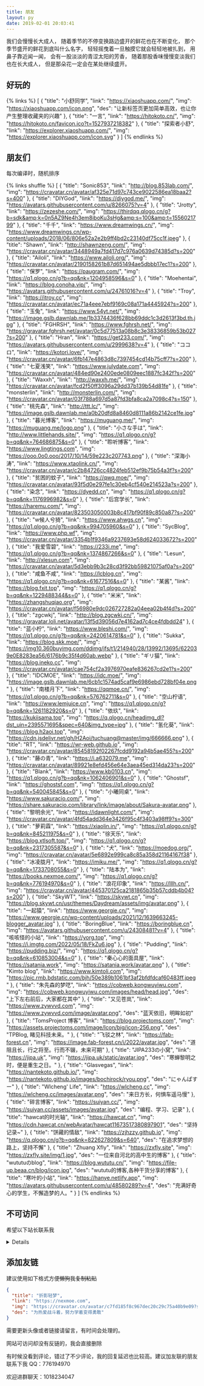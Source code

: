 ```yaml
---
title: 朋友
layout: py
date: 2019-02-01 20:03:41
---
```


我们会慢慢长大成人，
随着季节的不停变换路边盛开的鲜花也在不断变化，
那个季节盛开的鲜花到底叫什么名字，
轻轻摇曳着一旦触摸它就会轻轻地被扎到，
用鼻子靠近闻一闻，
会有一股淡淡的青涩太阳的芳香，
随着那股香味慢慢变淡我们也在长大成人，
但是那朵花一定会在某处继续盛开。

## 好玩的

{% links %}
[
 {
  "title": "小舒同学",
  "link": "https://xiaoshuapp.com/",
  "img": "https://xiaoshuapp.com/icon.png",
  "des": "让新标签页更加简单高效，也让你产生整理收藏夹的兴趣"
 },
 {
  "title": "一言",
  "link": "https://hitokoto.cn/",
  "img": "https://hitokoto.cn/favicon.ico?t=1527937218382"
 },
 {
  "title": "探索者小舒",
  "link": "https://explorer.xiaoshuapp.com/",
  "img": "https://explorer.xiaoshuapp.com/icon.svg"
 }
]
{% endlinks %}

## 朋友们

每次编译时，随机排序

{% links shuffle %}
[
 {
  "title": "Sonic853",
  "link": "http://blog.853lab.com/",
  "img": "https://cravatar.cn/avatar/af325e71d97c743ce9022586ea18baa2?s=400"
 },
 {
  "title": "DIYGod",
  "link": "https://diygod.me/",
  "img": "https://avatars.githubusercontent.com/u/8266075?v=4"
 },
 {
  "title": "Jrotty",
  "link": "https://zezeshe.com/",
  "img": "https://thirdqq.qlogo.cn/g?b=sdk&amp;k=0n5AZ9Ne4h3em8iboKu3sHg&amp;s=100&amp;t=1556021799"
 },
 {
  "title": "千千",
  "link": "https://www.dreamwings.cn/",
  "img": "https://www.dreamwings.cn/wp-content/uploads/2018/06/806e52a2e2b9ff4bd2c23140df75cc1f.jpeg"
 },
 {
  "title": "Shawn",
  "link": "http://shawnzeng.com/",
  "img": "https://cravatar.cn/avatar/3448949a7fd417d7c976a0639d74385d?s=200"
 },
 {
  "title": "Ailoli",
  "link": "https://www.ailoli.org/",
  "img": "https://cravatar.cn/avatar/2190158261b87d651494ae5dbbb17ec1?s=200"
 },
 {
  "title": "保罗",
  "link": "https://paugram.com/",
  "img": "https://q1.qlogo.cn/g?b=qq&nk=1204958596&s=0"
 },
 {
  "title": "Moehentai",
  "link": "https://blog.conoha.vip/",
  "img": "https://avatars.githubusercontent.com/u/24761016?v=4"
 },
 {
  "title": "Troy",
  "link": "https://itroy.cc",
  "img": "https://cravatar.cn/avatar/ec71a4eee7ebf9169c08a171a4445924?s=200"
 },
 {
  "title": "玉兔",
  "link": "https://www.54yt.net/",
  "img": "https://image.gslb.dawnlab.me/1b3374436f628bb69ddc1c3d2613f3bd.th.jpg"
 },
 {
  "title": "FGHRSH",
  "link": "https://www.fghrsh.net/",
  "img": "https://gravatar.fghrsh.net/avatar/0c5d77513a08b8c3e38336859b53b027?s=200"
 },
 {
  "title": "Hran",
  "link": "https://get233.com/",
  "img": "https://avatars.githubusercontent.com/u/2999638?v=4"
 },
 {
  "title": "ココロ",
  "link": "https://kotori.love/",
  "img": "https://cravatar.cn/avatar/6fb147e4863d8c7397454cd14b75cff7?s=200"
 },
 {
  "title": "七夏浅笑",
  "link": "https://www.julydate.com",
  "img": "https://cravatar.cn/avatar/484ed90e2400ede0809eec1887fc342f?s=200"
 },
 {
  "title": "Waxxh",
  "link": "http://waxxh.me/",
  "img": "https://cravatar.cn/avatar/fcd2f50ff3096a29dd37b139b54d81fe"
 },
 {
  "title": "monsterlin",
  "link": "http://monsterlin.com/",
  "img": "https://cravatar.cn/avatar/03f788a697d5a87fd3bfa8ca2a7098c4?s=150"
 },
 {
  "title": "桃先森",
  "link": "http://ttt.lc/",
  "img": "https://image.gslb.dawnlab.me/a0b20dfd8a8460d8111a86b2142ce1fe.jpg"
 },
 {
  "title": "暮光博客",
  "link": "https://muguang.me/",
  "img": "https://muguang.me/logo.png"
 },
 {
  "title": "小さな手は",
  "link": "http://www.littlehands.site/",
  "img": "https://q1.qlogo.cn/g?b=qq&nk=764686875&s=0"
 },
 {
  "title": "聆听博客",
  "link": "https://www.lingtings.com",
  "img": "https://ooo.0o0.ooo/2017/10/14/59e223c207743.png"
 },
 {
  "title": "深海小涛",
  "link": "https://www.xtaolink.cn/",
  "img": "https://cravatar.cn/avatar/c2b84726cc4824feb512ef9b75b54a3f?s=200"
 },
 {
  "title": "贫困的蚊子",
  "link": "https://qwq.moe/",
  "img": "https://cravatar.cn/avatar/93f5d0e297fe1c30eb4cf540e214523a?s=200"
 },
 {
  "title": "染念",
  "link": "https://dyedd.cn",
  "img": "https://q1.qlogo.cn/g?b=qq&nk=1176996982&s=0"
 },
 {
  "title": "后宫学长",
  "link": "https://haremu.com/",
  "img": "https://cravatar.cn/avatar/823503050003b8c417bf90f89c850a87?s=200"
 },
 {
  "title": "w候人兮猗",
  "link": "https://www.ahwgs.cn",
  "img": "https://q1.qlogo.cn/g?b=qq&nk=994705960&s=0"
 },
 {
  "title": "SycBlog",
  "link": "https://www.php.wf",
  "img": "https://cravatar.cn/avatar/3354b1f9346a9237693e58d624033672?s=200"
 },
 {
  "title": "我爱雪碧",
  "link": "https://233i.me",
  "img": "https://q1.qlogo.cn/g?b=qq&nk=1374867266&s=0"
 },
 {
  "title": "Lesun",
  "link": "http://xlesun.com",
  "img": "https://cravatar.cn/avatar/5d3ebb9b3c28cd3f92bb59821075af0a?s=200"
 },
 {
  "title": "咸鱼不咸",
  "link": "https://lcblog.cn",
  "img": "https://q1.qlogo.cn/g?b=qq&nk=61677516&s=0"
 },
 {
  "title": "某酱",
  "link": "https://blog.fxit.top",
  "img": "https://q1.qlogo.cn/g?b=qq&nk=1229488344&s=0"
 },
 {
  "title": "米米",
  "link": "https://zhangshuqiao.org",
  "img": "https://cravatar.cn/avatar/f56980e9dc026727282a04eea02b4f4d?s=200"
 },
 {
  "title": "zgcwkj",
  "link": "http://blog.zgcwkj.cn/",
  "img": "https://gravatar.loli.net/avatar/13f5d39056d7e4162ad7c4ce4fdbdd24"
 },
 {
  "title": "蓝小柠",
  "link": "https://www.bleshi.com/",
  "img": "https://q1.qlogo.cn/g?b=qq&nk=2420614781&s=0"
 },
 {
  "title": "Sukka",
  "link": "https://blog.skk.moe/",
  "img": "https://img10.360buyimg.com/ddimg/jfs/t1/214940/28/13992/13695/622039e0E8283ea56/6176b9c35f4d60ab.webp"
 },
 {
  "title": "ギリ猫",
  "link": "https://blog.ineko.cc",
  "img": "https://cravatar.cn/avatar/cae754cf2a3976970eafe836267cd2e1?s=200"
 },
 {
  "title": "IDCMOE",
  "link": "https://idc.moe/",
  "img": "https://image.gslb.dawnlab.me/6cb1c1574ad5caf9e6986ebd728bf04e.png"
 },
 {
  "title": "南楼月下",
  "link": "https://qqmoe.cn/",
  "img": "https://q1.qlogo.cn/g?b=qq&nk=576762711&s=0"
 },
 {
  "title": "空山柠语",
  "link": "https://www.lemjuice.cn",
  "img": "https://q1.qlogo.cn/g?b=qq&nk=1261182920&s=0"
 },
 {
  "title": "依玖",
  "link": "https://kukiisama.top",
  "img": "https://q.qlogo.cn/headimg_dl?dst_uin=2395571695&spec=640&img_type=jpg"
 },
 {
  "title": "氢化葵",
  "link": "https://blog.h2aoi.top",
  "img": "https://cdn.jsdelivr.net/gh/H2Aoi/tuchuang@master/img/666666.png"
 },
 {
  "title": "RT",
  "link": "https://wr-web.github.io",
  "img": "https://cravatar.cn/avatar/85458192f02267fcdd9192a94b5ae455?s=200"
 },
 {
  "title": "藤の青",
  "link": "https://i.a632079.me",
  "img": "https://cravatar.cn/avatar/89921e8efd456e64e3aea45ed314da23?s=200"
 },
 {
  "title": "Blank",
  "link": "https://www.kb0103.cn",
  "img": "https://q1.qlogo.cn/g?b=qq&nk=1062406901&s=0"
 },
 {
  "title": "Ghostsf",
  "link": "https://ghostsf.com",
  "img": "https://q1.qlogo.cn/g?b=qq&nk=540045845&s=0"
 },
 {
  "title": "小曦同桌",
  "link": "https://www.sakuracio.com/",
  "img": "https://share.sakuracio.com/library/link/image/about/Sakura-avatar.png"
 },
 {
  "title": "黎明余光",
  "link": "https://idawnlight.com/",
  "img": "https://cravatar.cn/avatar/4fd54add364e3426f95c4f3403a98ff9?s=300"
 },
 {
  "title": "萝莉霖",
  "link": "https://xiaolin.in/",
  "img": "https://q1.qlogo.cn/g?b=qq&nk=845211975&s=0"
 },
 {
  "title": "徐天乐",
  "link": "https://blog.xtlsoft.top/",
  "img": "https://q1.qlogo.cn/g?b=qq&nk=2317305587&s=0"
 },
 {
  "title": "犬",
  "link": "https://moedog.org/",
  "img": "https://cravatar.cn/avatar/5e6892e999ca8c85a358d21164167f38"
 },
 {
  "title": "冰凌胧月",
  "link": "https://imiku.me/",
  "img": "https://q1.qlogo.cn/g?b=qq&nk=1733708055&s=0"
 },
 {
  "title": "陆本为",
  "link": "https://books.nexmoe.com/",
  "img": "https://q1.qlogo.cn/g?b=qq&nk=776194970&s=0"
 },
 {
  "title": "浪花印象",
  "link": "https://lllh.cn/",
  "img": "https://cravatar.cn/avatar/445370125ca2181865b35b57cddb4b04?s=200"
 },
 {
  "title": "SkyWT",
  "link": "https://skywt.cn",
  "img": "https://blog.skywt.cn/usr/themes/Daydream/assets/img/avatar.png"
 },
 {
  "title": "一起猿",
  "link": "https://www.georgie.cn/",
  "img": "https://www.georgie.cn/wp-content/uploads/2021/12/1639663245-blogger_avatar.jpg"
 },
 {
  "title": "BoringBlue",
  "link": "https://boringblue.cn",
  "img": "https://avatars.githubusercontent.com/u/24308481?v=4"
 },
 {
  "title": "咳咳怪的小站",
  "link": "https://yorg.top",
  "img": "https://i.imgtg.com/2022/05/18/FkZu6.jpg"
 },
 {
  "title": "Pudding",
  "link": "https://pudding.biz/",
  "img": "https://q1.qlogo.cn/g?b=qq&nk=610853004&s=0"
 },
 {
  "title": "秦心心的面具屋",
  "link": "https://satania.work",
  "img": "https://satania.work/avatar.png"
 },
 {
  "title": "Kimto blog",
  "link": "https://www.kimtoli.com",
  "img": "https://pic.rmb.bdstatic.com/bjh/50e389b1061bf3af2bfdfdcaf60483ff.jpeg"
 },
 {
  "title": "朱先森的梦呓",
  "link": "https://cobweb.kongwuyiwu.com",
  "img": "https://cobweb.kongwuyiwu.com/images/head/head.jpg",
  "des": "上下左右前后，大家都在其中"
 },
 {
  "title": "又见苍岚",
  "link": "https://www.zywvvd.com",
  "img": "https://www.zywvvd.com/image/avatar.png",
  "des": "蓝天依旧，明眸如初"
 },
 {
  "title": "TomsProject 博客",
  "link": "https://blog.projectoms.com",
  "img": "https://assets.projectoms.com/image/Icon/big/icon-256.png",
  "des": "TPBlog, 睹见科技未来。"
 },
 {
  "title": "飞驳之林",
  "link": "https://fab-forest.cn",
  "img": "https://image.fab-forest.cn/i/2022/avatar.jpg",
  "des": "道阻且长，行之将至。行而不辍，未来可期"
 },
 {
  "title": "JIPA233の小窝",
  "link": "https://jipa.uk",
  "img": "https://jipa.uk/static/avatar.jpg",
  "des": "寒蝉黎明之时，便是重生之日。"
 },
 {
  "title": "Glasvegas",
  "link": "https://nantekoto.github.io/",
  "img": "https://nantekoto.github.io/images/bochirock/ryou.png",
  "des": "にゃんぱすー"
 },
 {
  "title": "Wlcheng' Life",
  "link": "https://wlcheng.cc",
  "img": "https://wlcheng.cc/images/avatar.png",
  "des": "来日方长，何惧车遥马慢"
 },
 {
  "title": "碎言博客",
  "link": "https://suiyan.cc/",
  "img": "https://suiyan.cc/assets/images/avatar.jpg",
  "des": "编程、学习、记录"
 },
 {
  "title": "hawcat的时光轴",
  "link": "https://hawcat.cn",
  "img": "https://cdn.hawcat.cn/webAvatar/hawcat11673517380897901",
  "des": "坚持记录~"
  },
  {
"title": "饼藏的情敌",
"link": "https://zjhzzy.github.io",
"img": "https://q.qlogo.cn/g?b=qq&nk=822627809&s=640",
"des": "在追求梦想的路上，坚持不懈"
},
{
"title": "Zhuang Xfly",
"link": "https://zxfly.site",
"img": "https://zxfly.site/img/1.jpg",
"des": "一位来自河北的高中生的博客"
},
{
"title": "wututuのblog",
"link": "https://blog.wututu.cn/",
"img": "https://file-up.beaa.cn/blog/icon.jpg",
"des": "wututu的博客,各种干货分享的博客"
},
{
  "title": "寒叶的小站",
  "link": "https://hanye.netlify.app",
  "img": "https://avatars.githubusercontent.com/u/48580289?v=4",
  "des": "充满好奇心的学生，不懈造梦的人。"
}
]
{% endlinks %}

## 不可访问

希望以下站长联系我

<details>

{% links %}
[
 {
  "title": "Viosey",
  "link": "https://blog.viosey.com/",
  "img": "https://ws1.sinaimg.cn/large/006pSa7Qgw1fbrb5kz8dpj304g04gglj.jpg"
 },
 {
  "title": "兰陵DA☆ZE",
  "link": "http://blog.thkira.com/",
  "img": "https://ws1.sinaimg.cn/large/006pSa7Qgw1fbrbteserej30k00k0gn8.jpg"
 },
 {
  "title": "卷卷有空格",
  "link": "http://blog.jinkunchen.com/",
  "img": "https://ws1.sinaimg.cn/large/006pSa7Qgw1fbrbn4gkk1j30hs0hsgm9.jpg"
 },
 {
  "title": "蔡锶铎",
  "link": "https://idiot.moe/",
  "img": "https://ws1.sinaimg.cn/large/a15b4afegy1fd3yir3bo0j20b40b43ya.jpg"
 },
 {
  "title": "不才博客",
  "link": "http://neverlove.me",
  "img": "https://ws1.sinaimg.cn/large/006MhmB7gy1fh19u4rfa0j305k05k404.jpg"
 },
 {
  "title": "文曦",
  "link": "http://venxi.me",
  "img": "https://ws1.sinaimg.cn/large/006MhmB7gy1fi3f8d894jj305k05kaa0.jpg"
 },
 {
  "title": "yzyun",
  "link": "https://blog.yosuga.me/",
  "img": "https://ooo.0o0.ooo/2017/10/07/59d85f911e6d0.jpg"
 },
 {
  "title": "H2O2",
  "link": "http://h2o2.cc/",
  "img": "https://ooo.0o0.ooo/2017/10/07/59d860925e31d.jpeg"
 },
 {
  "title": "kokro博客",
  "link": "https://kokro.me",
  "img": "https://ooo.0o0.ooo/2017/10/20/59e9c972e4e95.jpg"
 },
 {
  "title": "Dragonborn",
  "link": "https://sa.bi/",
  "img": "https://ws1.sinaimg.cn/large/006pSa7Qgy1fcvt6nv3cvj304q04qjra.jpg"
 },
 {
  "title": "WangQinglin",
  "link": "https://blog.wangqinglin.com/",
  "img": "https://ooo.0o0.ooo/2017/10/21/59eb2f4ea3035.jpg"
 },
 {
  "title": "夜染",
  "link": "http://nightdye.top/",
  "img": "https://avatar.mixcm.com/qq/210832816?s=0"
 },
 {
  "title": "曹老师",
  "link": "http://www.caolaoshi.men",
  "img": "https://avatar.mixcm.com/gravatar/b3f4c05f9b27fbe710bb363a0fd2a376?s=100&amp;r=X&amp;d="
 },
 {
  "title": "淘气",
  "link": "http://www.taoqibk.cn/",
  "img": "https://ooo.0o0.ooo/2017/10/14/59e1f8d963903.jpg"
 },
 {
  "title": "九四",
  "link": "https://jiu.si/",
  "img": "https://ooo.0o0.ooo/2017/10/14/59e1feb9c0b28.png"
 },
 {
  "title": "BinotaLIU",
  "link": "https://binota.org/?utm_source=chainwon&amp;utm_medium=promo",
  "img": "https://avatar.mixcm.com/gravatar/929b8b22aca050c2e31e930e2f3f65a7?s=300"
 },
 {
  "title": "简单",
  "link": "https://www.soo9s.com/",
  "img": "https://ooo.0o0.ooo/2017/10/20/59e9ca9b16eff.jpg"
 },
 {
  "title": "三秋",
  "link": "https://zhiyouli.cn",
  "img": "https://ws1.sinaimg.cn/large/006MhmB7gy1fh19wcga7lg305k05kmyk.gif"
 },
 {
  "title": "梦醒",
  "link": "https://shiyu.host/",
  "img": "https://avatar.mixcm.com/gravatar/63cb4aa02edc2d98fa3c527e1a047935?s=100&amp;r=X&amp;d="
 },
 {
  "title": "RW先森",
  "link": "http://redworld.top/bog",
  "img": "https://avatar.mixcm.com/qq/3543621612"
 },
 {
  "title": "初",
  "link": "http://blog.wy521.xyz",
  "img": "https://avatar.mixcm.com/qq/2984922017?s=100"
 },
 {
  "title": "梦想博客",
  "link": "http://myloveru.cn",
  "img": "https://ooo.0o0.ooo/2017/05/30/592d2d9d897ce.jpg"
 },
 {
  "title": "安和",
  "link": "http://nekocoffee.com/",
  "img": "https://avatar.mixcm.com/github/AHCorn"
 }
]

{% endlinks %}

</details>

## 添加友链

建议使用如下格式方便~~懒狗~~我~~复制粘贴~~

```json
{
  "title": "折影轻梦",
  "link": "https://nexmoe.com",
  "img": "https://cravatar.cn/avatar/c7fd185f8c967dec20c29c75a40b9e09?s=500",
  "des": "为热爱战斗着，努力学着变得勇敢"
}
```

需要更新头像或者链接请留言，有时间会处理的。

网站可访问却没有反链的，我会直接删除

有时候没看到评论，错过了不少评论，我的回复延迟也比较高。建议加友联的朋友联系下我 QQ：776194970

欢迎进群聊天：1018234047
